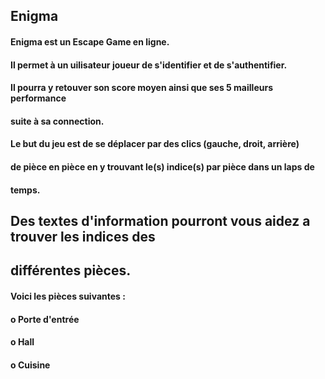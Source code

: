## Enigma

#### Enigma est un Escape Game en ligne.

#### Il permet à un uilisateur joueur de s'identifier et de s'authentifier.
#### Il pourra y retouver son score moyen ainsi que ses 5 mailleurs performance
#### suite à sa connection.

#### Le but du jeu est de se déplacer par des clics (gauche, droit, arrière) 
#### de pièce en pièce en y trouvant le(s) indice(s) par pièce dans un laps de
#### temps.

## Des textes d'information pourront vous aidez a trouver les indices des
## différentes pièces.

#### Voici les pièces suivantes :
#### o Porte d'entrée
#### o  Hall
#### o Cuisine

  


